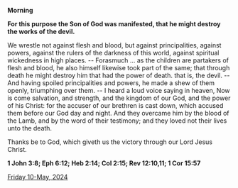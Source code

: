**Morning**

**For this purpose the Son of God was manifested, that he might destroy the works of the devil.**
 
We wrestle not against flesh and blood, but against principalities, against powers, against the rulers of the darkness of this world, against spiritual wickedness in high places. -- Forasmuch ... as the children are partakers of flesh and blood, he also himself likewise took part of the same; that through death he might destroy him that had the power of death. that is, the devil. -- And having spoiled principalities and powers, he made a shew of them openly, triumphing over them. -- I heard a loud voice saying in heaven, Now is come salvation, and strength, and the kingdom of our God, and the power of his Christ: for the accuser of our brethren is cast down, which accused them before our God day and night. And they overcame him by the blood of the Lamb, and by the word of their testimony; and they loved not their lives unto the death.
 
Thanks be to God, which giveth us the victory through our Lord Jesus Christ.  

**1 John 3:8; Eph 6:12; Heb 2:14; Col 2:15; Rev 12:10,11; 1 Cor 15:57**

[Friday 10-May, 2024](https://t.me/daily_light)
